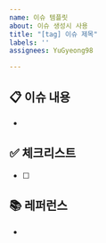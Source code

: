 ```yaml
---
name: 이슈 템플릿
about: 이슈 생성시 사용
title: "[tag] 이슈 제목"
labels: ''
assignees: YuGyeong98

---
```


## 📋 이슈 내용
- 

## ✅ 체크리스트
- [ ]

## 📚 레퍼런스
-
